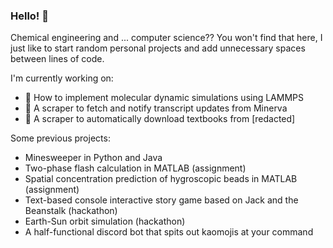 ### Hello! 👋
Chemical engineering and ... computer science?? You won't find that here, I just like to start random personal projects and add unnecessary spaces between lines of code.

I'm currently working on:
- 🌱 How to implement molecular dynamic simulations using LAMMPS
- 🌱 A scraper to fetch and notify transcript updates from Minerva
- 🌱 A scraper to automatically download textbooks from [redacted]

Some previous projects:
- Minesweeper in Python and Java
- Two-phase flash calculation in MATLAB (assignment)
- Spatial concentration prediction of hygroscopic beads in MATLAB (assignment)
- Text-based console interactive story game based on Jack and the Beanstalk (hackathon)
- Earth-Sun orbit simulation (hackathon)
- A half-functional discord bot that spits out kaomojis at your command

<!--
**jennifertramsu/jennifertramsu** is a ✨ _special_ ✨ repository because its `README.md` (this file) appears on your GitHub profile.

Here are some ideas to get you started:

- 🔭 I’m currently working on ...
- 🌱 I’m currently learning ...
- 👯 I’m looking to collaborate on ...
- 🤔 I’m looking for help with ...
- 💬 Ask me about ...
- 📫 How to reach me: ...
- 😄 Pronouns: ...
- ⚡ Fun fact: ...
-->
